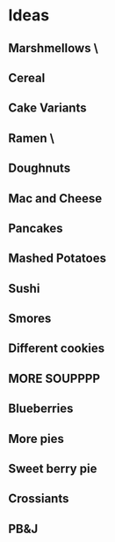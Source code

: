 # Ideas

## Marshmellows \
## Cereal
## Cake Variants
## Ramen \
## Doughnuts
## Mac and Cheese
## Pancakes
## Mashed Potatoes 
## Sushi
## Smores 
## Different cookies
## MORE SOUPPPP
## Blueberries 
## More pies
## Sweet berry pie
## Crossiants
## PB&J